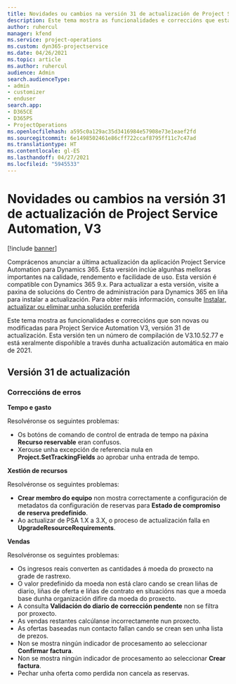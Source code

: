 ```yaml
---
title: Novidades ou cambios na versión 31 de actualización de Project Service Automation, V3
description: Este tema mostra as funcionalidades e correccións que están dispoñibles la versión 31 de actualización de Project Service Automation, V3.
author: ruhercul
manager: kfend
ms.service: project-operations
ms.custom: dyn365-projectservice
ms.date: 04/26/2021
ms.topic: article
ms.author: ruhercul
audience: Admin
search.audienceType:
- admin
- customizer
- enduser
search.app:
- D365CE
- D365PS
- ProjectOperations
ms.openlocfilehash: a595c0a129ac35d3416984e57908e73e1eaef2fd
ms.sourcegitcommit: 6e1498502461e86cff722ccaf8795ff11c7c47ad
ms.translationtype: HT
ms.contentlocale: gl-ES
ms.lasthandoff: 04/27/2021
ms.locfileid: "5945533"
---
```

# <a name="whats-new-or-changed-in-project-service-automation-update-release-31-v3"></a>Novidades ou cambios na versión 31 de actualización de Project Service Automation, V3

[!include [banner](../includes/psa-now-project-operations.md)]

Comprácenos anunciar a última actualización da aplicación Project Service Automation para Dynamics 365. Esta versión inclúe algunhas melloras importantes na calidade, rendemento e facilidade de uso. Esta versión é compatible con Dynamics 365 9.x. Para actualizar a esta versión, visite a paxina de solucións do Centro de administración para Dynamics 365 en liña para instalar a actualización. Para obter máis información, consulte [Instalar, actualizar ou eliminar unha solución preferida](/power-platform/admin/install-remove-preferred-solution)

Este tema mostra as funcionalidades e correccións que son novas ou modificadas para Project Service Automation V3, versión 31 de actualización. Esta versión ten un número de compilación de V3.10.52.77 e está xeralmente dispoñible a través dunha actualización automática en maio de 2021.

## <a name="update-release-31"></a>Versión 31 de actualización

### <a name="bug-fixes"></a>Correccións de erros

**Tempo e gasto**

Resolvéronse os seguintes problemas:

- Os botóns de comando de control de entrada de tempo na páxina **Recurso reservable** eran confusos.
- Xerouse unha excepción de referencia nula en **Project.SetTrackingFields** ao aprobar unha entrada de tempo.

**Xestión de recursos**

Resolvéronse os seguintes problemas:

- **Crear membro do equipo** non mostra correctamente a configuración de metadatos da configuración de reservas para **Estado de compromiso de reserva predefinido**.
- Ao actualizar de PSA 1.X a 3.X, o proceso de actualización falla en **UpgradeResourceRequirements**.


**Vendas**

Resolvéronse os seguintes problemas:

- Os ingresos reais converten as cantidades á moeda do proxecto na grade de rastrexo.
- O valor predefinido da moeda non está claro cando se crean liñas de diario, liñas de oferta e liñas de contrato en situacións nas que a moeda base dunha organización difire da moeda do proxecto.
- A consulta **Validación do diario de corrección pendente** non se filtra por proxecto.
- As vendas restantes calcúlanse incorrectamente nun proxecto.
- As ofertas baseadas nun contacto fallan cando se crean sen unha lista de prezos.
- Non se mostra ningún indicador de procesamento ao seleccionar **Confirmar factura**.
- Non se mostra ningún indicador de procesamento ao seleccionar **Crear factura**.
- Pechar unha oferta como perdida non cancela as reservas.







